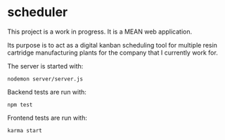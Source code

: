 # scheduler
This project is a work in progress. It is a MEAN web application.

Its purpose is to act as a digital kanban scheduling tool for multiple resin cartridge manufacturing plants for the company that I currently work for.

The server is started with: 

```
nodemon server/server.js
```

Backend tests are run with:

```
npm test
```

Frontend tests are run with:

```
karma start
```
